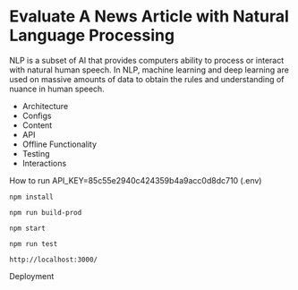 # Evaluate A News Article with Natural Language Processing

NLP is a subset of AI that provides computers ability to process or interact with natural human speech. In NLP, machine learning and deep learning are used on massive amounts of data to obtain the rules and understanding of nuance in human speech.

- Architecture
- Configs
- Content
- API
- Offline Functionality
- Testing
- Interactions

How to run
API_KEY=85c55e2940c424359b4a9acc0d8dc710 (.env)
```
npm install
```

```
npm run build-prod
```

```
npm start
```
```
npm run test
```

```
http://localhost:3000/
```
Deployment